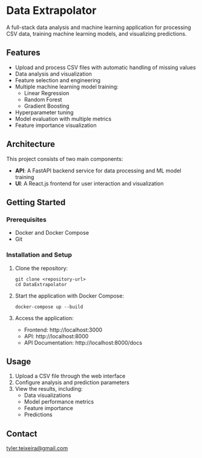 # Data Extrapolator

A full-stack data analysis and machine learning application for processing CSV data, training machine learning models, and visualizing predictions.

## Features

- Upload and process CSV files with automatic handling of missing values
- Data analysis and visualization
- Feature selection and engineering
- Multiple machine learning model training:
  - Linear Regression
  - Random Forest
  - Gradient Boosting
- Hyperparameter tuning
- Model evaluation with multiple metrics
- Feature importance visualization

## Architecture

This project consists of two main components:

- **API**: A FastAPI backend service for data processing and ML model training
- **UI**: A React.js frontend for user interaction and visualization

## Getting Started

### Prerequisites

- Docker and Docker Compose
- Git

### Installation and Setup

1. Clone the repository:
   ```
   git clone <repository-url>
   cd DataExtrapolator
   ```

2. Start the application with Docker Compose:
   ```
   docker-compose up --build
   ```

3. Access the application:
   - Frontend: http://localhost:3000
   - API: http://localhost:8000
   - API Documentation: http://localhost:8000/docs

## Usage

1. Upload a CSV file through the web interface
2. Configure analysis and prediction parameters
3. View the results, including:
   - Data visualizations
   - Model performance metrics
   - Feature importance
   - Predictions

## Contact

tyler.teixeira@gmail.com
